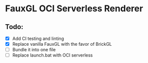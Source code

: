 # FauxGL OCI Serverless Renderer 

## Todo:
- [x] Add CI testing and linting
- [x] Replace vanilla FauxGL with the favor of BrickGL
- [ ] Bundle it into one file
- [ ] Replace launch.bat with OCI serverless

